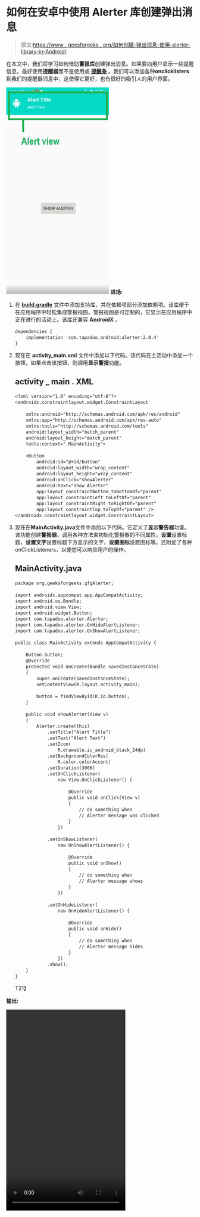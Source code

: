 # 如何在安卓中使用 Alerter 库创建弹出消息

> 原文:[https://www . geesforgeks . org/如何创建-弹出消息-使用-alerter-library-in-Android/](https://www.geeksforgeeks.org/how-to-create-popup-message-using-alerter-library-in-android/)

在本文中，我们将学习如何借助**警报库**创建弹出消息。如果要向用户显示一些提醒信息，最好使用**提醒器**而不是使用或 **[提醒条](https://www.geeksforgeeks.org/how-to-add-a-snackbar-in-android/)** 。我们可以添加各种**onclicklisters**到我们的提醒器消息中，这使得它更好，也有很好的吸引人的用户界面。

[![](img/44da2fc23c0c76a5472c2775918a2c06.png)](https://media.geeksforgeeks.org/wp-content/uploads/20200519184403/Screenshot-975.png) 
**进场:**

1.  在 **[build.gradle](https://www.geeksforgeeks.org/android-build-gradle/)** 文件中添加支持库，并在依赖项部分添加依赖项。该库便于在应用程序中轻松集成警报视图。警报视图是可定制的，它显示在应用程序中正在进行的活动上。该库还兼容 **AndroidX** 。

    ```
    dependencies {
        implementation 'com.tapadoo.android:alerter:2.0.4'
    }
    ```

2.  现在在 **activity_main.xml** 文件中添加以下代码。该代码在主活动中添加一个按钮，如果点击该按钮，则调用**显示警报**功能。

    ## activity _ main . XML

    ```
    <?xml version="1.0" encoding="utf-8"?>
    <androidx.constraintlayout.widget.ConstraintLayout

        xmlns:android="http://schemas.android.com/apk/res/android"
        xmlns:app="http://schemas.android.com/apk/res-auto"
        xmlns:tools="http://schemas.android.com/tools"
        android:layout_width="match_parent"
        android:layout_height="match_parent"
        tools:context=".MainActivity">

        <Button
            android:id="@+id/button"
            android:layout_width="wrap_content"
            android:layout_height="wrap_content"
            android:onClick="showAlerter"
            android:text="Show Alerter"
            app:layout_constraintBottom_toBottomOf="parent"
            app:layout_constraintLeft_toLeftOf="parent"
            app:layout_constraintRight_toRightOf="parent"
            app:layout_constraintTop_toTopOf="parent" />
    </androidx.constraintlayout.widget.ConstraintLayout>
    ```

3.  现在在**MainActivity.java**文件中添加以下代码。它定义了**显示警告器**功能。该功能创建**警报器**。调用各种方法来初始化警报器的不同属性。**设置**设置标题，**设置文字**设置标题下方显示的文字，**设置图标**设置图标等。还附加了各种 onClickListeners，以便您可以响应用户的操作。

    ## MainActivity.java

    ```
    package org.geeksforgeeks.gfgAlerter;

    import androidx.appcompat.app.AppCompatActivity;
    import android.os.Bundle;
    import android.view.View;
    import android.widget.Button;
    import com.tapadoo.alerter.Alerter;
    import com.tapadoo.alerter.OnHideAlertListener;
    import com.tapadoo.alerter.OnShowAlertListener;

    public class MainActivity extends AppCompatActivity {

        Button button;
        @Override
        protected void onCreate(Bundle savedInstanceState)
        {
            super.onCreate(savedInstanceState);
            setContentView(R.layout.activity_main);

            button = findViewById(R.id.button);
        }

        public void showAlerter(View v)
        {
            Alerter.create(this)
                .setTitle("Alert Title")
                .setText("Alert Text")
                .setIcon(
                    R.drawable.ic_android_black_24dp)
                .setBackgroundColorRes(
                    R.color.colorAccent)
                .setDuration(3000)
                .setOnClickListener(
                    new View.OnClickListener() {

                        @Override
                        public void onClick(View v)
                        {
                            // do something when
                            // Alerter message was clicked
                        }
                    })

                .setOnShowListener(
                    new OnShowAlertListener() {

                        @Override
                        public void onShow()
                        {
                            // do something when
                            // Alerter message shows
                        }
                    })

                .setOnHideListener(
                    new OnHideAlertListener() {

                        @Override
                        public void onHide()
                        {
                            // do something when
                            // Alerter message hides
                        }
                    })
                .show();
        }
    }
    ```

    T21】

**输出:**

<video class="wp-video-shortcode" id="video-414832-1" width="320" height="540" preload="metadata" controls=""><source type="video/mp4" src="https://media.geeksforgeeks.org/wp-content/uploads/20200515020622/Record_2020-05-15-01-40-59_6b74ffc4bac337f4991463b14cbc486a.mp4?_=1">[https://media.geeksforgeeks.org/wp-content/uploads/20200515020622/Record_2020-05-15-01-40-59_6b74ffc4bac337f4991463b14cbc486a.mp4](https://media.geeksforgeeks.org/wp-content/uploads/20200515020622/Record_2020-05-15-01-40-59_6b74ffc4bac337f4991463b14cbc486a.mp4)</video>